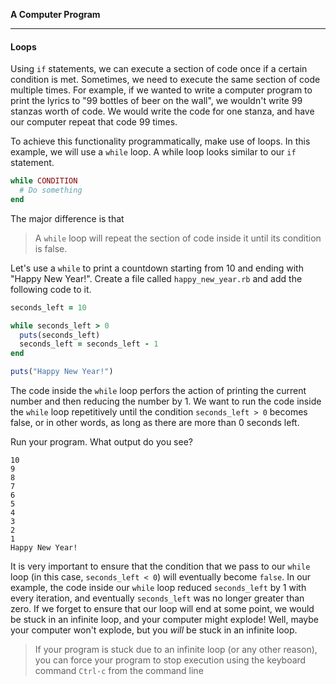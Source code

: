 **A Computer Program**

---

#### Loops

Using `if` statements, we can execute a section of code once if a certain
condition is met. Sometimes, we need to execute the same section of code
multiple times. For example, if we wanted to write a computer program to print
the lyrics to "99 bottles of beer on the wall", we wouldn't write 99 stanzas
worth of code. We would write the code for one stanza, and have our computer
repeat that code 99 times.

To achieve this functionality programmatically, make use of loops. In this
example, we will use a `while` loop. A while loop looks similar to our `if`
statement.

```ruby
while CONDITION
  # Do something
end
```

The major difference is that

> A `while` loop will repeat the section of code inside it until its condition
> is false.

Let's use a `while` to print a countdown starting from 10 and ending with
"Happy New Year!". Create a file called `happy_new_year.rb` and add the
following code to it.

```ruby
seconds_left = 10

while seconds_left > 0
  puts(seconds_left)
  seconds_left = seconds_left - 1
end

puts("Happy New Year!")
```

The code inside the `while` loop perfors the action of printing the current
number and then reducing the number by 1. We want to run the code inside the
`while` loop repetitively until the condition `seconds_left > 0` becomes false,
or in other words, as long as there are more than 0 seconds left.

Run your program. What output do you see?

```
10
9
8
7
6
5
4
3
2
1
Happy New Year!
```

It is very important to ensure that the condition that we pass to our `while`
loop (in this case, `seconds_left < 0`) will eventually become `false`. In our
example, the code inside our `while` loop reduced `seconds_left` by 1 with every
iteration, and eventually `seconds_left` was no longer greater than zero. If we
forget to ensure that our loop will end at some point, we would be stuck in an
infinite loop, and your computer might explode! Well, maybe your computer won't
explode, but you _will_ be stuck in an infinite loop.

> If your program is stuck due to an infinite loop (or any other reason), you
> can force your program to stop execution using the keyboard command `Ctrl-c` from the command line
